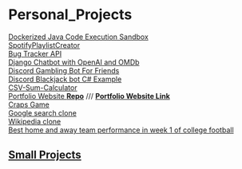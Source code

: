 # Personal_Projects 
[Dockerized Java Code Execution Sandbox](https://github.com/Z4KKD/JavaCodeSandbox)<br>
[SpotifyPlaylistCreator](https://github.com/Z4KKD/SpotifyPlaylistCreator)<br>
[Bug Tracker API](https://github.com/Z4KKD/bug-tracker-backend)<br>
[Django Chatbot with OpenAI and OMDb](https://github.com/Z4KKD/AI-Chatbot) <br>
[Discord Gambling Bot For Friends](https://github.com/Z4KKD/DiscordBot) <br>
[Discord Blackjack bot C# Example](https://github.com/Z4KKD/C-DiscordBot) <br>
[CSV-Sum-Calculator](https://github.com/Z4KKD/CSV-Sum-Calculator) <br>
[Portfolio Website **Repo**](https://github.com/Z4KKD/Personal-Portfolio-Website) /// [**Portfolio Website Link**](https://z4kkd.netlify.app/)<br>
[Craps Game](https://github.com/Z4KKD/Craps_Game) <br>
[Google search clone](https://github.com/Z4KKD/Google_Search) <br>
[Wikipedia clone](https://github.com/Z4KKD/Wikipedia) <br>
[Best home and away team performance in week 1 of college football](https://github.com/Z4KKD/College_Football)

## [Small Projects](https://github.com/Z4KKD/Gists-Small_Projects)<br>
